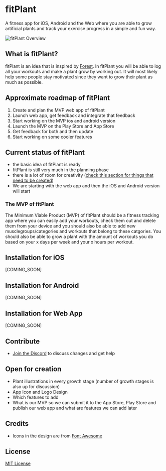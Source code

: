 # fitPlant
A fitness app for iOS, Android and the Web where you are able to grow artificial plants and track your exercise progress in a simple and fun way.

![fitPlant Overview](https://github.com/KrisKodira/fitPlant/blob/master/design/web-app/Workout-Overview.jpg)

## What is fitPlant?
fitPlant is an idea that is inspired by [Forest](https://www.forestapp.cc/).
In fitPlant you will be able to log all your workouts and make a plant grow by working out. It will most likely help some people stay motivated since they want to grow their plant as much as possible.

## Approximate roadmap of fitPlant
1. Create and plan the MVP web app of fitPlant
2. Launch web app, get feedback and integrate that feedback
3. Start working on the MVP ios and android version
4. Launch the MVP on the Play Store and App Store
5. Get feedback for both and then update
6. Start working on some cooler features

## Current status of fitPlant
- the basic idea of fitPlant is ready 
- fitPlant is still very much in the planning phase
- there is a lot of room for creativity ([check this section for things that need to be created](#open-for-creation))
- We are starting with the web app and then the iOS and Android version will start

### The MVP of fitPlant
The Minimum Viable Product (MVP) of fitPlant should be a fitness tracking app where you can easily add your workouts, check them out and delete them from your device and you should also be able to add new musclegroups/categories and workouts that belong to these catgories. You should also be able to grow a plant with the amount of workouts you do based on your x days per week and your x hours per workout.

## Installation for iOS
[COMING_SOON]

## Installation for Android
[COMING_SOON]

## Installation for Web App
[COMING_SOON]

## Contribute
- [Join the Discord](https://discord.gg/Ccq9PD9) to discuss changes and get help

## Open for creation
- Plant illustrations in every growth stage (number of growth stages is also up for discussion)
- App Icon and Logo Design
- Which features to add
- What is our MVP so we can submit it to the App Store, Play Store and publish our web app and what are features we can add later

## Credits
- Icons in the design are from [Font Awesome](https://fontawesome.com/license)

## License
[MIT License](https://github.com/KrisKodira/fitPlant/blob/master/LICENSE.md)

